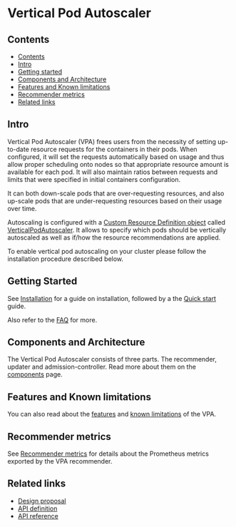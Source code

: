 # Vertical Pod Autoscaler

## Contents

- [Contents](#contents)
- [Intro](#intro)
- [Getting started](#getting-started)
- [Components and Architecture](#components-and-architecture)
- [Features and Known limitations](#features-and-known-limitations)
- [Recommender metrics](#recommender-metrics)
- [Related links](#related-links)

## Intro

Vertical Pod Autoscaler (VPA) frees users from the necessity of setting
up-to-date resource requests for the containers in their pods. When
configured, it will set the requests automatically based on usage and thus
allow proper scheduling onto nodes so that appropriate resource amount is
available for each pod. It will also maintain ratios between requests and
limits that were specified in initial containers configuration.

It can both down-scale pods that are over-requesting resources, and also
up-scale pods that are under-requesting resources based on their usage over
time.

Autoscaling is configured with a
[Custom Resource Definition object](https://kubernetes.io/docs/concepts/api-extension/custom-resources/)
called [VerticalPodAutoscaler](https://github.com/kubernetes/autoscaler/blob/master/vertical-pod-autoscaler/pkg/apis/autoscaling.k8s.io/v1/types.go).
It allows to specify which pods should be vertically autoscaled as well as if/how the
resource recommendations are applied.

To enable vertical pod autoscaling on your cluster please follow the installation
procedure described below.

## Getting Started

See [Installation](./docs/installation.md) for a guide on installation, followed by a the [Quick start](./docs/quickstart.md) guide.

Also refer to the [FAQ](./docs/faq.md) for more.

## Components and Architecture

The Vertical Pod Autoscaler consists of three parts. The recommender, updater and admission-controller. Read more about them on the [components](./docs/components.md) page.

## Features and Known limitations

You can also read about the [features](./docs/features.md) and [known limitations](./docs/known-limitations.md) of the VPA.

## Recommender metrics

See [Recommender metrics](./docs/recommender-metrics.md) for details about the Prometheus metrics exported by the VPA recommender.

## Related links

- [Design proposal](https://github.com/kubernetes/design-proposals-archive/blob/main/autoscaling/vertical-pod-autoscaler.md)
- [API definition](pkg/apis/autoscaling.k8s.io/v1/types.go)
- [API reference](./docs/api.md)
